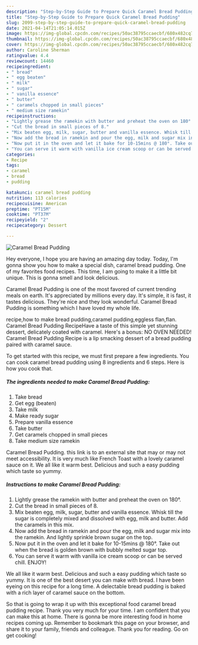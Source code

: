 ```yaml
---
description: "Step-by-Step Guide to Prepare Quick Caramel Bread Pudding"
title: "Step-by-Step Guide to Prepare Quick Caramel Bread Pudding"
slug: 2099-step-by-step-guide-to-prepare-quick-caramel-bread-pudding
date: 2021-04-14T21:05:14.015Z
image: https://img-global.cpcdn.com/recipes/50ac38795ccaecbf/680x482cq70/caramel-bread-pudding-recipe-main-photo.jpg
thumbnail: https://img-global.cpcdn.com/recipes/50ac38795ccaecbf/680x482cq70/caramel-bread-pudding-recipe-main-photo.jpg
cover: https://img-global.cpcdn.com/recipes/50ac38795ccaecbf/680x482cq70/caramel-bread-pudding-recipe-main-photo.jpg
author: Caroline Sherman
ratingvalue: 4.4
reviewcount: 14460
recipeingredient:
- " bread"
- " egg beaten"
- " milk"
- " sugar"
- " vanilla essence"
- " butter"
- " caramels chopped in small pieces"
- " medium size ramekin"
recipeinstructions:
- "Lightly grease the ramekin with butter and preheat the oven on 180°."
- "Cut the bread in small pieces of 8."
- "Mix beaten egg, milk, sugar, butter and vanilla essence. Whisk till the sugar is completely mixed and dissolved with egg, milk and butter. Add the caramels in this mix."
- "Now add the bread in ramekin and pour the egg, milk and sugar mix into the ramekin. And lightly sprinkle brown sugar on the top."
- "Now put it in the oven and let it bake for 10-15mins @ 180°. Take out when the bread is golden brown with bubbly melted sugar top."
- "You can serve it warm with vanilla ice cream scoop or can be served chill. ENJOY!"
categories:
- Recipe
tags:
- caramel
- bread
- pudding

katakunci: caramel bread pudding 
nutrition: 113 calories
recipecuisine: American
preptime: "PT15M"
cooktime: "PT37M"
recipeyield: "2"
recipecategory: Dessert

---
```



![Caramel Bread Pudding](https://img-global.cpcdn.com/recipes/50ac38795ccaecbf/680x482cq70/caramel-bread-pudding-recipe-main-photo.jpg)

Hey everyone, I hope you are having an amazing day today. Today, I'm gonna show you how to make a special dish, caramel bread pudding. One of my favorites food recipes. This time, I am going to make it a little bit unique. This is gonna smell and look delicious.

Caramel Bread Pudding is one of the most favored of current trending meals on earth. It's appreciated by millions every day. It's simple, it is fast, it tastes delicious. They're nice and they look wonderful. Caramel Bread Pudding is something which I have loved my whole life.

recipe,how to make bread pudding,caramel pudding,eggless flan,flan. Caramel Bread Pudding RecipeHave a taste of this simple yet stunning dessert, delicately coated with caramel. Here&#39;s a bonus: NO OVEN NEEDED! Caramel Bread Pudding Recipe is a lip smacking dessert of a bread pudding paired with caramel sauce.


To get started with this recipe, we must first prepare a few ingredients. You can cook caramel bread pudding using 8 ingredients and 6 steps. Here is how you cook that.

<!--inarticleads1-->

##### The ingredients needed to make Caramel Bread Pudding:

1. Take  bread
1. Get  egg (beaten)
1. Take  milk
1. Make ready  sugar
1. Prepare  vanilla essence
1. Take  butter
1. Get  caramels chopped in small pieces
1. Take  medium size ramekin


Caramel Bread Pudding. this link is to an external site that may or may not meet accessibility. It is very much like French Toast with a lovely caramel sauce on it. We all like it warm best. Delicious and such a easy pudding which taste so yummy. 

<!--inarticleads2-->

##### Instructions to make Caramel Bread Pudding:

1. Lightly grease the ramekin with butter and preheat the oven on 180°.
1. Cut the bread in small pieces of 8.
1. Mix beaten egg, milk, sugar, butter and vanilla essence. Whisk till the sugar is completely mixed and dissolved with egg, milk and butter. Add the caramels in this mix.
1. Now add the bread in ramekin and pour the egg, milk and sugar mix into the ramekin. And lightly sprinkle brown sugar on the top.
1. Now put it in the oven and let it bake for 10-15mins @ 180°. Take out when the bread is golden brown with bubbly melted sugar top.
1. You can serve it warm with vanilla ice cream scoop or can be served chill. ENJOY!


We all like it warm best. Delicious and such a easy pudding which taste so yummy. It is one of the best desert you can make with bread. I have been eyeing on this recipe for a long time. A delectable bread pudding is baked with a rich layer of caramel sauce on the bottom. 

So that is going to wrap it up with this exceptional food caramel bread pudding recipe. Thank you very much for your time. I am confident that you can make this at home. There is gonna be more interesting food in home recipes coming up. Remember to bookmark this page on your browser, and share it to your family, friends and colleague. Thank you for reading. Go on get cooking!
